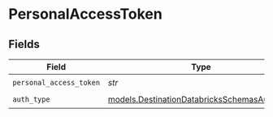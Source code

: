 # PersonalAccessToken


## Fields

| Field                                                                                            | Type                                                                                             | Required                                                                                         | Description                                                                                      |
| ------------------------------------------------------------------------------------------------ | ------------------------------------------------------------------------------------------------ | ------------------------------------------------------------------------------------------------ | ------------------------------------------------------------------------------------------------ |
| `personal_access_token`                                                                          | *str*                                                                                            | :heavy_check_mark:                                                                               | N/A                                                                                              |
| `auth_type`                                                                                      | [models.DestinationDatabricksSchemasAuthType](../models/destinationdatabricksschemasauthtype.md) | :heavy_check_mark:                                                                               | N/A                                                                                              |